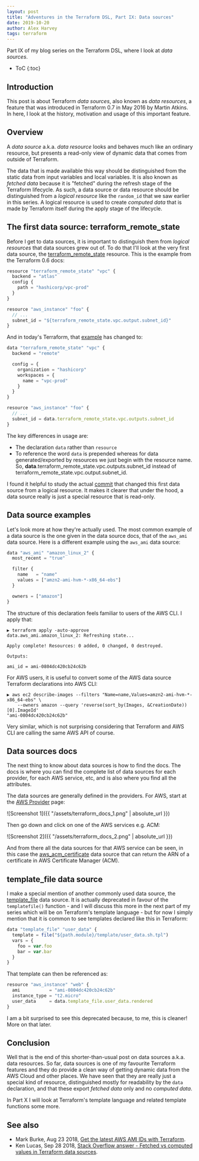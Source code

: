 ```yaml
---
layout: post
title: "Adventures in the Terraform DSL, Part IX: Data sources"
date: 2019-10-20
author: Alex Harvey
tags: terraform
---
```


Part IX of my blog series on the Terraform DSL, where I look at _data sources_.

* ToC
{:toc}

## Introduction

This post is about Terraform _data sources_, also known as _data resources_, a feature that was introduced in Terraform 0.7 in May 2016 by Martin Atkins. In here, I look at the history, motivation and usage of this important feature.

## Overview

A _data source_ a.k.a. _data resource_ looks and behaves much like an ordinary resource, but presents a read-only view of dynamic data that comes from outside of Terraform.

The data that is made available this way should be distinguished from the static data from input variables and local variables. It is also known as _fetched data_ because it is "fetched" during the refresh stage of the Terraform lifecycle. As such, a data source or data resource should be distinguished from a _logical resource_ like the `random_id` that we saw earlier in this series. A logical resource is used to create _computed data_ that is made by Terraform itself during the apply stage of the lifecycle.

## The first data source: terraform_remote_state

Before I get to data sources, it is important to distinguish them from _logical resources_ that data sources grew out of. To do that I'll look at the very first data source, the [terraform_remote_state](https://www.terraform.io/docs/providers/terraform/d/remote_state.html) resource. This is the example from the Terraform 0.6 docs:

```js
resource "terraform_remote_state" "vpc" {
  backend = "atlas"
  config {
    path = "hashicorp/vpc-prod"
  }
}

resource "aws_instance" "foo" {
  // ...
  subnet_id = "${terraform_remote_state.vpc.output.subnet_id}"
}
```

And in today's Terraform, that [example](https://www.terraform.io/docs/providers/terraform/d/remote_state.html) has changed to:

```js
data "terraform_remote_state" "vpc" {
  backend = "remote"

  config = {
    organization = "hashicorp"
    workspaces = {
      name = "vpc-prod"
    }
  }
}

resource "aws_instance" "foo" {
  // ...
  subnet_id = data.terraform_remote_state.vpc.outputs.subnet_id
}
```

The key differences in usage are:

- The declaration `data` rather than `resource`
- To reference the word `data` is prepended whereas for data generated/exported by resources we just begin with the resource name. So, **data**.terraform_remote_state.vpc.outputs.subnet_id instead of terraform_remote_state.vpc.output.subnet_id.

I found it helpful to study the actual [commit](https://github.com/hashicorp/terraform/commit/3eb4a89104ba6c41f305af425ce91f19d4f35f4c) that changed this first data source from a logical resource. It makes it clearer that under the hood, a data source really is just a special resource that is read-only.

## Data source examples

Let's look more at how they're actually used. The most common example of a data source is the one given in the data source docs, that of the `aws_ami` data source. Here is a different example using the `aws_ami` data source:

```js
data "aws_ami" "amazon_linux_2" {
  most_recent = "true"

  filter {
    name   = "name"
    values = ["amzn2-ami-hvm-*-x86_64-ebs"]
  }

  owners = ["amazon"]
}
```

The structure of this declaration feels familiar to users of the AWS CLI. I apply that:

```text
▶ terraform apply -auto-approve
data.aws_ami.amazon_linux_2: Refreshing state...

Apply complete! Resources: 0 added, 0 changed, 0 destroyed.

Outputs:

ami_id = ami-0804dc420cb24c62b
```

For AWS users, it is useful to convert some of the AWS data source Terraform declarations into AWS CLI:

```text
▶ aws ec2 describe-images --filters "Name=name,Values=amzn2-ami-hvm-*-x86_64-ebs" \
    --owners amazon --query 'reverse(sort_by(Images, &CreationDate))[0].ImageId'
"ami-0804dc420cb24c62b"
```

Very similar, which is not surprising considering that Terraform and AWS CLI are calling the same AWS API of course.

## Data sources docs

The next thing to know about data sources is how to find the docs. The docs is where you can find the complete list of data sources for each provider, for each AWS service, etc, and is also where you find all the attributes.

The data sources are generally defined in the providers. For AWS, start at the [AWS Provider](https://www.terraform.io/docs/providers/aws/index.html) page:

![Screenshot 1]({{ "/assets/terraform_docs_1.png" | absolute_url }})

Then go down and click on one of the AWS services e.g. ACM:

![Screenshot 2]({{ "/assets/terraform_docs_2.png" | absolute_url }})

And from there all the data sources for that AWS service can be seen, in this case the [aws_acm_certificate](https://www.terraform.io/docs/providers/aws/d/acm_certificate.html) data source that can return the ARN of a certificate in AWS Certificate Manager (ACM).

## template_file data source

I make a special mention of another commonly used data source, the [template_file](https://www.terraform.io/docs/providers/template/d/file.html) data source. It is actually deprecated in favour of the `templatefile()` function - and I will discuss this more in the next part of my series which will be on Terraform's template language - but for now I simply mention that it is common to see templates declared like this in Terraform:

```js
data "template_file" "user_data" {
  template = file("${path.module}/template/user_data.sh.tpl")
  vars = {
    foo = var.foo
    bar = var.bar
  }
}
```

That template can then be referenced as:

```js
resource "aws_instance" "web" {
  ami           = "ami-0804dc420cb24c62b"
  instance_type = "t2.micro"
  user_data     = data.template_file.user_data.rendered
}
```

I am a bit surprised to see this deprecated because, to me, this is cleaner! More on that later.

## Conclusion

Well that is the end of this shorter-than-usual post on data sources a.k.a. data resources. So far, data sources is one of my favourite Terraform features and they do provide a clean way of getting dynamic data from the AWS Cloud and other places. We have seen that they are really just a special kind of resource, distinguished mostly for readability by the `data` declaration, and that these export _fetched data_ only and no _computed data_.

In Part X I will look at Terraform's template language and related template functions some more.

## See also

- Mark Burke, Aug 23 2018, [Get the latest AWS AMI IDs with Terraform](https://letslearndevops.com/2018/08/23/terraform-get-latest-centos-ami/).
- Ken Lucas, Sep 28 2018, [Stack Overflow answer - Fetched vs computed values in Terraform data sources](https://stackoverflow.com/a/52561313/3787051).
